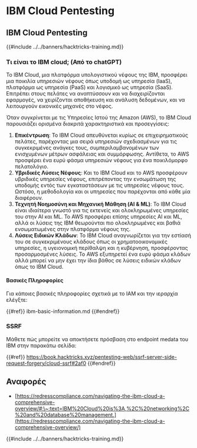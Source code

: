 # IBM Cloud Pentesting

## IBM Cloud Pentesting

{{#include ../../banners/hacktricks-training.md}}

### Τι είναι το IBM cloud; (Από το chatGPT)

Το IBM Cloud, μια πλατφόρμα υπολογιστικού νέφους της IBM, προσφέρει μια ποικιλία υπηρεσιών νέφους όπως υποδομή ως υπηρεσία (IaaS), πλατφόρμα ως υπηρεσία (PaaS) και λογισμικό ως υπηρεσία (SaaS). Επιτρέπει στους πελάτες να αναπτύσσουν και να διαχειρίζονται εφαρμογές, να χειρίζονται αποθήκευση και ανάλυση δεδομένων, και να λειτουργούν εικονικές μηχανές στο νέφος.

Όταν συγκρίνεται με τις Υπηρεσίες Ιστού της Amazon (AWS), το IBM Cloud παρουσιάζει ορισμένα διακριτά χαρακτηριστικά και προσεγγίσεις:

1. **Επικέντρωση**: Το IBM Cloud απευθύνεται κυρίως σε επιχειρηματικούς πελάτες, παρέχοντας μια σειρά υπηρεσιών σχεδιασμένων για τις συγκεκριμένες ανάγκες τους, συμπεριλαμβανομένων των ενισχυμένων μέτρων ασφάλειας και συμμόρφωσης. Αντίθετα, το AWS προσφέρει ένα ευρύ φάσμα υπηρεσιών νέφους για ένα ποικιλόμορφο πελατολόγιο.
2. **Υβριδικές Λύσεις Νέφους**: Και το IBM Cloud και το AWS προσφέρουν υβριδικές υπηρεσίες νέφους, επιτρέποντας την ενσωμάτωση της υποδομής εντός των εγκαταστάσεων με τις υπηρεσίες νέφους τους. Ωστόσο, η μεθοδολογία και οι υπηρεσίες που παρέχονται από κάθε μία διαφέρουν.
3. **Τεχνητή Νοημοσύνη και Μηχανική Μάθηση (AI & ML)**: Το IBM Cloud είναι ιδιαίτερα γνωστό για τις εκτενείς και ολοκληρωμένες υπηρεσίες του στην AI και ML. Το AWS προσφέρει επίσης υπηρεσίες AI και ML, αλλά οι λύσεις της IBM θεωρούνται πιο ολοκληρωμένες και βαθιά ενσωματωμένες στην πλατφόρμα νέφους της.
4. **Λύσεις Ειδικών Κλάδων**: Το IBM Cloud αναγνωρίζεται για την εστίασή του σε συγκεκριμένους κλάδους όπως οι χρηματοοικονομικές υπηρεσίες, η υγειονομική περίθαλψη και η κυβέρνηση, προσφέροντας προσαρμοσμένες λύσεις. Το AWS εξυπηρετεί ένα ευρύ φάσμα κλάδων αλλά μπορεί να μην έχει την ίδια βάθος σε λύσεις ειδικών κλάδων όπως το IBM Cloud.

#### Βασικές Πληροφορίες

Για κάποιες βασικές πληροφορίες σχετικά με το IAM και την ιεραρχία ελέγξτε:

{{#ref}}
ibm-basic-information.md
{{#endref}}

### SSRF

Μάθετε πώς μπορείτε να αποκτήσετε πρόσβαση στο endpoint medata του IBM στην παρακάτω σελίδα:

{{#ref}}
https://book.hacktricks.xyz/pentesting-web/ssrf-server-side-request-forgery/cloud-ssrf#2af0
{{#endref}}

## Αναφορές

- [https://redresscompliance.com/navigating-the-ibm-cloud-a-comprehensive-overview/#:\~:text=IBM%20Cloud%20is%3A,%2C%20networking%2C%20and%20database%20management.](https://redresscompliance.com/navigating-the-ibm-cloud-a-comprehensive-overview/)

{{#include ../../banners/hacktricks-training.md}}
